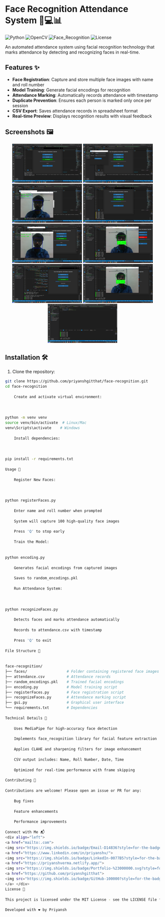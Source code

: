 # Face Recognition Attendance System 👨💻📊

![Python](https://img.shields.io/badge/Python-3.8%2B-blue)
![OpenCV](https://img.shields.io/badge/OpenCV-4.5%2B-orange)
![Face_Recognition](https://img.shields.io/badge/Face_Recognition-1.3%2B-red)
![License](https://img.shields.io/badge/License-MIT-green)

An automated attendance system using facial recognition technology that marks attendance by detecting and recognizing faces in real-time.

## Features ✨

- **Face Registration**: Capture and store multiple face images with name and roll number
- **Model Training**: Generate facial encodings for recognition
- **Attendance Marking**: Automatically records attendance with timestamp
- **Duplicate Prevention**: Ensures each person is marked only once per session
- **CSV Export**: Saves attendance records in spreadsheet format
- **Real-time Preview**: Displays recognition results with visual feedback

## Screenshots 🖼️

<div align="center">
  <img src="./assets/Screenshot (38).png" width="45%">
  <img src="./assets/Screenshot (39).png" width="45%">
  <img src="./assets/Screenshot (40).png" width="45%">
  <img src="./assets/Screenshot (41).png" width="45%">
  <img src="./assets/Screenshot (42).png" width="45%">
  <img src="./assets/Screenshot (43).png" width="45%">
  <img src="./assets/Screenshot (44).png" width="45%">
  <img src="./assets/Screenshot (45).png" width="45%">
  <img src="./assets/Screenshot (46).png" width="45%">

</div>

## Installation 🛠️

1. Clone the repository:
```bash
git clone https://github.com/priyanshgitthat/face-recognition.git
cd face-recognition

    Create and activate virtual environment:



python -m venv venv
source venv/bin/activate  # Linux/Mac
venv\Scripts\activate    # Windows

    Install dependencies:



pip install -r requirements.txt

Usage 🚀

    Register New Faces:



python registerFaces.py

    Enter name and roll number when prompted

    System will capture 100 high-quality face images

    Press 'Q' to stop early

    Train the Model:


python encoding.py

    Generates facial encodings from captured images

    Saves to random_encodings.pkl

    Run Attendance System:



python recognizeFaces.py

    Detects faces and marks attendance automatically

    Records to attendance.csv with timestamp

    Press 'Q' to exit

File Structure 📂


face-recognition/
├── faces/                  # Folder containing registered face images
├── attendance.csv          # Attendance records
├── random_encodings.pkl    # Trained facial encodings
├── encoding.py             # Model training script
├── registerFaces.py        # Face registration script
├── recognizeFaces.py       # Attendance marking script
├── gui.py                  # Graphical user interface
└── requirements.txt        # Dependencies

Technical Details 🔧

    Uses MediaPipe for high-accuracy face detection

    Implements face_recognition library for facial feature extraction

    Applies CLAHE and sharpening filters for image enhancement

    CSV output includes: Name, Roll Number, Date, Time

    Optimized for real-time performance with frame skipping

Contributing 🤝

Contributions are welcome! Please open an issue or PR for any:

    Bug fixes

    Feature enhancements

    Performance improvements

Connect with Me 📬
<div align="left"> 
<a href="mailto:.com"> 
<img src="https://img.shields.io/badge/Email-D14836?style=for-the-badge&logo=gmail&logoColor=white" alt="Email"> </a> 
<a href="https://www.linkedin.com/in/priyanshv/"> 
<img src="https://img.shields.io/badge/LinkedIn-0077B5?style=for-the-badge&logo=linkedin&logoColor=white" alt="LinkedIn"> </a> 
<a href="https://priyanshverma.netlify.app/"> 
<img src="https://img.shields.io/badge/Portfolio-%23000000.svg?style=for-the-badge&logo=firefox&logoColor=#FF7139" alt="Portfolio"> </a> 
<a href="https://github.com/priyanshgitthat"> 
<img src="https://img.shields.io/badge/GitHub-100000?style=for-the-badge&logo=github&logoColor=white" alt="GitHub"> 
</a> </div>
License 📜

This project is licensed under the MIT License - see the LICENSE file for details.

Developed with ❤️ by Priyansh